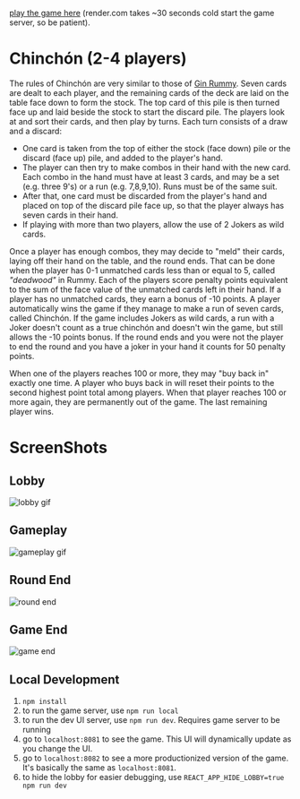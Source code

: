[play the game here](https://chinchon-game.onrender.com) (render.com takes ~30 seconds cold start the game server, so be patient).

# Chinchón (2-4 players)

The rules of Chinchón are very similar to those of [Gin Rummy](https://en.wikipedia.org/wiki/Gin_Rummy). Seven cards are dealt to each player, and the remaining cards of the deck are laid on the table face down to form the stock. The top card of this pile is then turned face up and laid beside the stock to start the discard pile. The players look at and sort their cards, and then play by turns. Each turn consists of a draw and a discard:

- One card is taken from the top of either the stock (face down) pile or the discard (face up) pile, and added to the player's hand.
- The player can then try to make combos in their hand with the new card. Each combo in the hand must have at least 3 cards, and may be a set (e.g. three 9's) or a run (e.g. 7,8,9,10). Runs must be of the same suit.
- After that, one card must be discarded from the player's hand and placed on top of the discard pile face up, so that the player always has seven cards in their hand.
- If playing with more than two players, allow the use of 2 Jokers as wild cards.

Once a player has enough combos, they may decide to "meld" their cards, laying off their hand on the table, and the round ends. That can be done when the player has 0-1 unmatched cards less than or equal to 5, called *"deadwood"* in Rummy. Each of the players score penalty points equivalent to the sum of the face value of the unmatched cards left in their hand. If a player has no unmatched cards, they earn a bonus of -10 points. A player automatically wins the game if they manage to make a run of seven cards, called Chinchón. If the game includes Jokers as wild cards, a run with a Joker doesn't count as a true chinchón and doesn't win the game, but still allows the -10 points bonus. If the round ends and you were not the player to end the round and you have a joker in your hand it counts for 50 penalty points.

When one of the players reaches 100 or more, they may "buy back in" exactly one time. A player who buys back in will reset their points to the second highest point total among players. When that player reaches 100 or more again, they are permanently out of the game. The last remaining player wins.

# ScreenShots

## Lobby

![lobby gif](media/lobby.gif)

## Gameplay

![gameplay gif](media/gameplay.gif)

## Round End

![round end](media/round_end.gif)

## Game End

![game end](media/game_end.gif)

## Local Development

1. `npm install`
1. to run the game server, use `npm run local`
1. to run the dev UI server, use `npm run dev`. Requires game server to be running
1. go to `localhost:8081` to see the game. This UI will dynamically update as you change the UI.
1. go to `localhost:8082` to see a more productionized version of the game. It's basically the same as `localhost:8081`.
1. to hide the lobby for easier debugging, use `REACT_APP_HIDE_LOBBY=true npm run dev`
